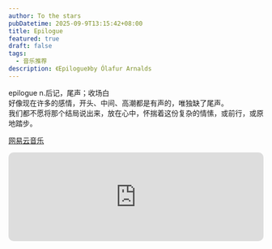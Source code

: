 ```yaml
---
author: To the stars
pubDatetime: 2025-09-9T13:15:42+08:00
title: Epilogue
featured: true
draft: false
tags:
  - 音乐推荐
description: 《Epilogue》by Ólafur Arnalds
---
```


epilogue n.后记，尾声；收场白  
好像现在许多的感情，开头、中间、高潮都是有声的，唯独缺了尾声。  
我们都不愿将那个结局说出来，放在心中，怀揣着这份复杂的情愫，或前行，或原地踏步。  

[网易云音乐](https://music.163.com/#/song?id=1821477965)

<iframe allow="autoplay *; encrypted-media *; fullscreen *; clipboard-write" frameborder="0" height="175" style="width:100%;max-width:660px;overflow:hidden;border-radius:10px;" sandbox="allow-forms allow-popups allow-same-origin allow-scripts allow-storage-access-by-user-activation allow-top-navigation-by-user-activation" src="https://embed.music.apple.com/cn/song/%E6%8A%B5%E8%BE%BE%E5%9C%88%E8%B0%B7%E4%B9%8B%E5%89%8D%E7%9A%84%E6%A3%B1%E7%BA%BF/1659967940"></iframe>